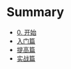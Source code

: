 # Summary

* [0. 开始](README.md)
* [入门篇](chapters/rumenpian/1.md)
* [提高篇](chapters/tigaopian/1.md)
* [实战篇](chapters/shizhanpian/1.md)

